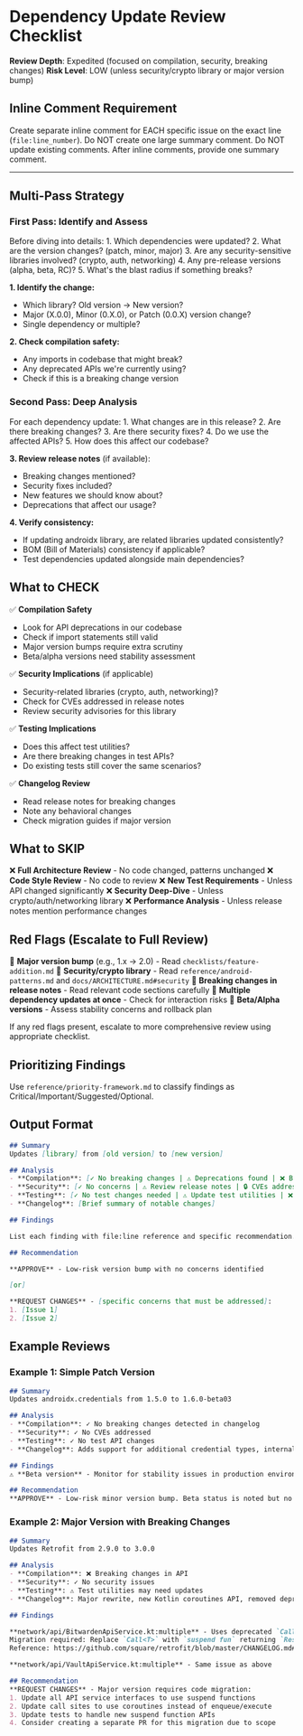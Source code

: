 # Dependency Update Review Checklist

**Review Depth**: Expedited (focused on compilation, security, breaking changes)
**Risk Level**: LOW (unless security/crypto library or major version bump)

## Inline Comment Requirement

Create separate inline comment for EACH specific issue on the exact line (`file:line_number`).
Do NOT create one large summary comment. Do NOT update existing comments.
After inline comments, provide one summary comment.

---

## Multi-Pass Strategy

### First Pass: Identify and Assess

<thinking>
Before diving into details:
1. Which dependencies were updated?
2. What are the version changes? (patch, minor, major)
3. Are any security-sensitive libraries involved? (crypto, auth, networking)
4. Any pre-release versions (alpha, beta, RC)?
5. What's the blast radius if something breaks?
</thinking>

**1. Identify the change:**
- Which library? Old version → New version?
- Major (X.0.0), Minor (0.X.0), or Patch (0.0.X) version change?
- Single dependency or multiple?

**2. Check compilation safety:**
- Any imports in codebase that might break?
- Any deprecated APIs we're currently using?
- Check if this is a breaking change version

### Second Pass: Deep Analysis

<thinking>
For each dependency update:
1. What changes are in this release?
2. Are there breaking changes?
3. Are there security fixes?
4. Do we use the affected APIs?
5. How does this affect our codebase?
</thinking>

**3. Review release notes** (if available):
- Breaking changes mentioned?
- Security fixes included?
- New features we should know about?
- Deprecations that affect our usage?

**4. Verify consistency:**
- If updating androidx library, are related libraries updated consistently?
- BOM (Bill of Materials) consistency if applicable?
- Test dependencies updated alongside main dependencies?

## What to CHECK

✅ **Compilation Safety**
- Look for API deprecations in our codebase
- Check if import statements still valid
- Major version bumps require extra scrutiny
- Beta/alpha versions need stability assessment

✅ **Security Implications** (if applicable)
- Security-related libraries (crypto, auth, networking)?
- Check for CVEs addressed in release notes
- Review security advisories for this library

✅ **Testing Implications**
- Does this affect test utilities?
- Are there breaking changes in test APIs?
- Do existing tests still cover the same scenarios?

✅ **Changelog Review**
- Read release notes for breaking changes
- Note any behavioral changes
- Check migration guides if major version

## What to SKIP

❌ **Full Architecture Review** - No code changed, patterns unchanged
❌ **Code Style Review** - No code to review
❌ **New Test Requirements** - Unless API changed significantly
❌ **Security Deep-Dive** - Unless crypto/auth/networking library
❌ **Performance Analysis** - Unless release notes mention performance changes

## Red Flags (Escalate to Full Review)

🚩 **Major version bump** (e.g., 1.x → 2.0) - Read `checklists/feature-addition.md`
🚩 **Security/crypto library** - Read `reference/android-patterns.md` and `docs/ARCHITECTURE.md#security`
🚩 **Breaking changes in release notes** - Read relevant code sections carefully
🚩 **Multiple dependency updates at once** - Check for interaction risks
🚩 **Beta/Alpha versions** - Assess stability concerns and rollback plan

If any red flags present, escalate to more comprehensive review using appropriate checklist.

## Prioritizing Findings

Use `reference/priority-framework.md` to classify findings as Critical/Important/Suggested/Optional.

## Output Format

```markdown
## Summary
Updates [library] from [old version] to [new version]

## Analysis
- **Compilation**: [✓ No breaking changes | ⚠️ Deprecations found | ❌ Breaking changes detected]
- **Security**: [✓ No concerns | ⚠️ Review release notes | 🔒 CVEs addressed]
- **Testing**: [✓ No test changes needed | ⚠️ Update test utilities | ❌ Test APIs changed]
- **Changelog**: [Brief summary of notable changes]

## Findings

List each finding with file:line reference and specific recommendation.

## Recommendation

**APPROVE** - Low-risk version bump with no concerns identified

[or]

**REQUEST CHANGES** - [specific concerns that must be addressed]:
1. [Issue 1]
2. [Issue 2]
```

## Example Reviews

### Example 1: Simple Patch Version

```markdown
## Summary
Updates androidx.credentials from 1.5.0 to 1.6.0-beta03

## Analysis
- **Compilation**: ✓ No breaking changes detected in changelog
- **Security**: ✓ No CVEs addressed
- **Testing**: ✓ No test API changes
- **Changelog**: Adds support for additional credential types, internal bug fixes

## Findings
⚠️ **Beta version** - Monitor for stability issues in production environment

## Recommendation
**APPROVE** - Low-risk minor version bump. Beta status is noted but no blocking concerns.
```

### Example 2: Major Version with Breaking Changes

```markdown
## Summary
Updates Retrofit from 2.9.0 to 3.0.0

## Analysis
- **Compilation**: ❌ Breaking changes in API
- **Security**: ✓ No security issues
- **Testing**: ⚠️ Test utilities may need updates
- **Changelog**: Major rewrite, new Kotlin coroutines API, removed deprecated methods

## Findings

**network/api/BitwardenApiService.kt:multiple** - Uses deprecated `Call<T>` return type
Migration required: Replace `Call<T>` with `suspend fun` returning `Response<T>`
Reference: https://github.com/square/retrofit/blob/master/CHANGELOG.md#version-300

**network/api/VaultApiService.kt:multiple** - Same issue as above

## Recommendation
**REQUEST CHANGES** - Major version requires code migration:
1. Update all API service interfaces to use suspend functions
2. Update call sites to use coroutines instead of enqueue/execute
3. Update tests to handle new suspend function APIs
4. Consider creating a separate PR for this migration due to scope
```
